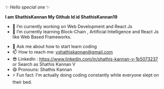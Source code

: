 ✨ _Hello special one_ ✨


**I am ShathisKannan My Github Id id ShathisKannan19**


- 🔭 I’m currently working on Web Development and React Js
- 🌱 I’m currently learning Block-Chain , Artificial Intelligence and React Js like Web Based Frameworks.
<!-- - 👯 I’m looking to collaborate on ...
- 🤔 I’m looking for help with ... -->
- 💬 Ask me about how to start learn coding
- 📫 How to reach me: vshathiskannan@gmail.com
- 😎 LinkedIn : https://www.linkedin.com/in/shathis-kannan-v-1b5073237 or Search as Shathis Kannan V 
- 😄 Pronouns: Shathis Kannan
- ⚡ Fun fact: I'm actually doing coding constantly while everyone slept on their bed.

